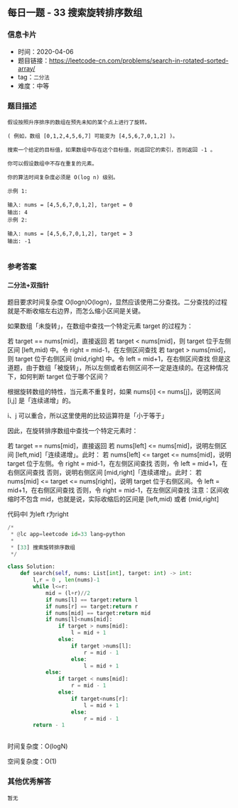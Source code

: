 ## 每日一题 - 33 搜索旋转排序数组

### 信息卡片

- 时间：2020-04-06
- 题目链接：https://leetcode-cn.com/problems/search-in-rotated-sorted-array/
- tag：`二分法`
- 难度：中等

### 题目描述

```
假设按照升序排序的数组在预先未知的某个点上进行了旋转。

( 例如，数组 [0,1,2,4,5,6,7] 可能变为 [4,5,6,7,0,1,2] )。

搜索一个给定的目标值，如果数组中存在这个目标值，则返回它的索引，否则返回 -1 。

你可以假设数组中不存在重复的元素。

你的算法时间复杂度必须是 O(log n) 级别。

示例 1:

输入: nums = [4,5,6,7,0,1,2], target = 0
输出: 4
示例 2:

输入: nums = [4,5,6,7,0,1,2], target = 3
输出: -1


```

### 参考答案

#### 二分法+双指针

题目要求时间复杂度 O(logn)O(logn)，显然应该使用二分查找。二分查找的过程就是不断收缩左右边界，而怎么缩小区间是关键。

如果数组「未旋转」，在数组中查找一个特定元素 target 的过程为：

若 target == nums[mid]，直接返回
若 target < nums[mid]，则 target 位于左侧区间 [left,mid) 中。令 right = mid-1，在左侧区间查找
若 target > nums[mid]，则 target 位于右侧区间 (mid,right] 中。令 left = mid+1，在右侧区间查找
但是这道题，由于数组「被旋转」，所以左侧或者右侧区间不一定是连续的。在这种情况下，如何判断 target 位于哪个区间？

根据旋转数组的特性，当元素不重复时，如果 nums[i] <= nums[j]，说明区间 [i,j] 是「连续递增」的。

i、j 可以重合，所以这里使用的比较运算符是「小于等于」

因此，在旋转排序数组中查找一个特定元素时：

若 target == nums[mid]，直接返回
若 nums[left] <= nums[mid]，说明左侧区间 [left,mid]「连续递增」。此时：
若 nums[left] <= target <= nums[mid]，说明 target 位于左侧。令 right = mid-1，在左侧区间查找
否则，令 left = mid+1，在右侧区间查找
否则，说明右侧区间 [mid,right]「连续递增」。此时：
若 nums[mid] <= target <= nums[right]，说明 target 位于右侧区间。令 left = mid+1，在右侧区间查找
否则，令 right = mid-1，在左侧区间查找
注意：区间收缩时不包含 mid，也就是说，实际收缩后的区间是 [left,mid) 或者 (mid,right]

代码中l 为left   r为right 


```python
/*
 * @lc app=leetcode id=33 lang=python
 *
 * [33] 搜索旋转排序数组
 */

class Solution:
    def search(self, nums: List[int], target: int) -> int:
        l,r = 0 , len(nums)-1
        while l<=r:
            mid = (l+r)//2
            if nums[l] == target:return l
            if nums[r] == target:return r
            if nums[mid] == target:return mid
            if nums[l]<nums[mid]:
                if target > nums[mid]:
                    l = mid + 1
                else:
                    if target >nums[l]:
                        r = mid - 1
                    else:
                        l = mid + 1 
            else:
                if target < nums[mid]:
                    r = mid - 1
                else:
                    if target<nums[r]:
                        l = mid + 1
                    else:
                        r = mid - 1
        return - 1
		
```

时间复杂度：O(logN)

空间复杂度：O(1)



### 其他优秀解答

```
暂无
```



